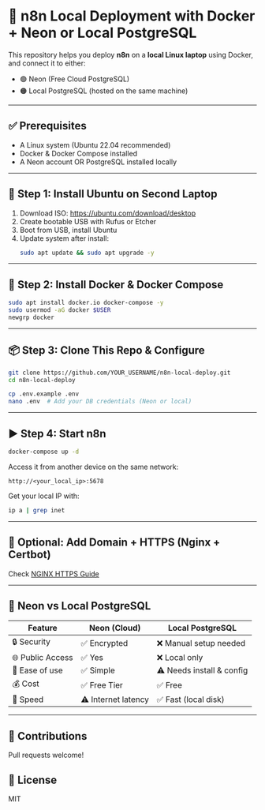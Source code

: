 # 🚀 n8n Local Deployment with Docker + Neon or Local PostgreSQL

This repository helps you deploy **n8n** on a **local Linux laptop** using Docker, and connect it to either:
- 🟢 Neon (Free Cloud PostgreSQL)
- 🟠 Local PostgreSQL (hosted on the same machine)

---

## ✅ Prerequisites

- A Linux system (Ubuntu 22.04 recommended)
- Docker & Docker Compose installed
- A Neon account OR PostgreSQL installed locally

---

## 🐧 Step 1: Install Ubuntu on Second Laptop

1. Download ISO: https://ubuntu.com/download/desktop
2. Create bootable USB with Rufus or Etcher
3. Boot from USB, install Ubuntu
4. Update system after install:
   ```bash
   sudo apt update && sudo apt upgrade -y
   ```

---

## 🐳 Step 2: Install Docker & Docker Compose

```bash
sudo apt install docker.io docker-compose -y
sudo usermod -aG docker $USER
newgrp docker
```

---

## 📦 Step 3: Clone This Repo & Configure

```bash
git clone https://github.com/YOUR_USERNAME/n8n-local-deploy.git
cd n8n-local-deploy

cp .env.example .env
nano .env  # Add your DB credentials (Neon or local)
```

---

## ▶️ Step 4: Start n8n

```bash
docker-compose up -d
```

Access it from another device on the same network:

```
http://<your_local_ip>:5678
```

Get your local IP with:

```bash
ip a | grep inet
```

---

## 🔐 Optional: Add Domain + HTTPS (Nginx + Certbot)

Check [NGINX HTTPS Guide](https://github.com/YOUR_USERNAME/n8n-gcp-neon-free-hosting#-add-a-domain-name-with-https-using-nginx)

---

## 🤔 Neon vs Local PostgreSQL

| Feature              | Neon (Cloud)         | Local PostgreSQL         |
|---------------------|----------------------|---------------------------|
| 🔒 Security         | ✅ Encrypted          | ❌ Manual setup needed     |
| 🌐 Public Access    | ✅ Yes                | ❌ Local only              |
| 🧠 Ease of use      | ✅ Simple             | ⚠️ Needs install & config  |
| 💰 Cost             | ✅ Free Tier          | ✅ Free                    |
| 🚀 Speed            | ⚠️ Internet latency  | ✅ Fast (local disk)       |

---

## 🙌 Contributions

Pull requests welcome!

## 📜 License

MIT
